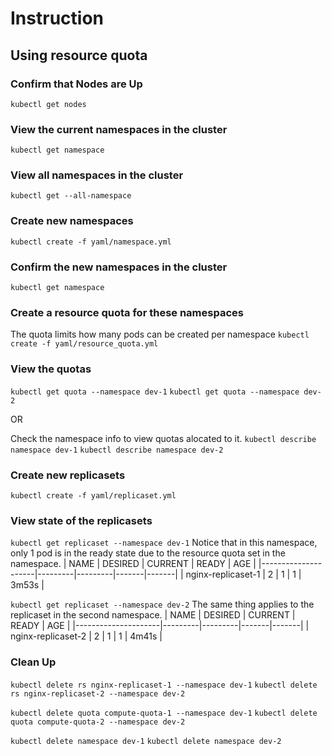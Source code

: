# Instruction

## Using resource quota


### Confirm that Nodes are Up

`kubectl get nodes`

### View the current namespaces in the cluster

`kubectl get namespace`

### View all namespaces in the cluster

`kubectl get --all-namespace`

### Create new namespaces

`kubectl create -f yaml/namespace.yml`

### Confirm the new namespaces in the cluster

`kubectl get namespace`

### Create a resource quota for these namespaces

The quota limits how many pods can be created per namespace
`kubectl create -f yaml/resource_quota.yml`

### View the quotas

`kubectl get quota --namespace dev-1`
`kubectl get quota --namespace dev-2`

OR

Check the namespace info to view quotas alocated to it.
`kubectl describe namespace dev-1`
`kubectl describe namespace dev-2`

### Create new replicasets

`kubectl create -f yaml/replicaset.yml`

### View state of the replicasets

`kubectl get replicaset --namespace dev-1`
Notice that in this namespace, only 1 pod is in the ready state due to the resource quota set in the namespace.
| NAME                | DESIRED | CURRENT | READY | AGE   |
|---------------------|---------|---------|-------|-------|
| nginx-replicaset-1  | 2       | 1       | 1     | 3m53s |

`kubectl get replicaset --namespace dev-2`
The same thing applies to the replicaset in the second namespace.
| NAME                | DESIRED | CURRENT | READY | AGE   |
|---------------------|---------|---------|-------|-------|
| nginx-replicaset-2  | 2       | 1       | 1     | 4m41s |

### Clean Up

`kubectl delete rs nginx-replicaset-1 --namespace dev-1`
`kubectl delete rs nginx-replicaset-2 --namespace dev-2`

`kubectl delete quota compute-quota-1 --namespace dev-1`
`kubectl delete quota compute-quota-2 --namespace dev-2`

`kubectl delete namespace dev-1`
`kubectl delete namespace dev-2`
